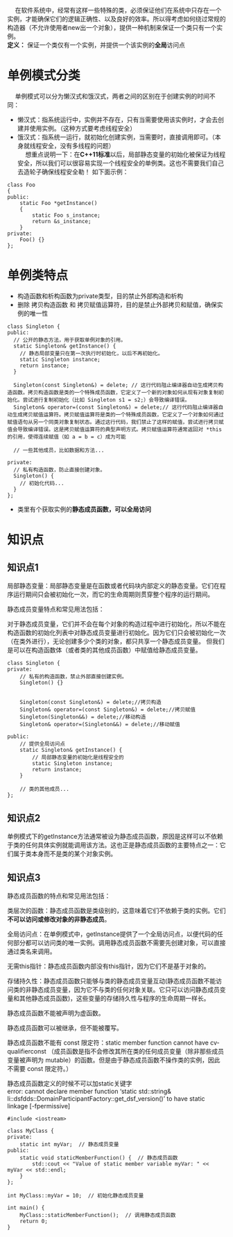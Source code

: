 &emsp; 在软件系统中，经常有这样一些特殊的类，必须保证他们在系统中只存在一个实例，才能确保它们的逻辑正确性、以及良好的效率。所以得考虑如何绕过常规的构造器（不允许使用者new出一个对象），提供一种机制来保证一个类只有一个实例。  
**定义：** 保证一个类仅有一个实例，并提供一个该实例的**全局**访问点
# 单例模式分类
&emsp; 单例模式可以分为懒汉式和饿汉式，两者之间的区别在于创建实例的时间不同：   
* 懒汉式：指系统运行中，实例并不存在，只有当需要使用该实例时，才会去创建并使用实例。（这种方式要考虑线程安全）  
* 饿汉式：指系统一运行，就初始化创建实例，当需要时，直接调用即可。（本身就线程安全，没有多线程的问题）  
&emsp; 想重点说明一下：在**C++11标准**以后，局部静态变量的初始化被保证为线程安全，所以我们可以很容易实现一个线程安全的单例类。这也不需要我们自己去造轮子确保线程安全勒！ 如下面示例： 
```
class Foo
{
public:
    static Foo *getInstance()
    {
        static Foo s_instance;
        return &s_instance;
    }
private:
    Foo() {}
};
```

# 单例类特点

- 构造函数和析构函数为private类型，目的禁止外部构造和析构  
- 删除 拷贝构造函数 和 拷贝赋值运算符，目的是禁止外部拷贝和赋值，确保实例的唯一性  
```
class Singleton {
public:
  // 公开的静态方法，用于获取单例对象的引用。
  static Singleton& getInstance() {
    // 静态局部变量只在第一次执行时初始化，以后不再初始化。
    static Singleton instance;  
    return instance;
  }

  Singleton(const Singleton&) = delete; // 这行代码阻止编译器自动生成拷贝构造函数。拷贝构造函数是类的一个特殊成员函数，它定义了一个新的对象如何从现有对象复制初始化。尝试进行复制初始化（比如 Singleton s1 = s2;）会导致编译错误。
  Singleton& operator=(const Singleton&) = delete;// 这行代码阻止编译器自动生成拷贝赋值运算符。拷贝赋值运算符是类的一个特殊成员函数，它定义了一个对象如何通过赋值语句从另一个同类对象复制状态。通过这行代码，我们禁止了这样的赋值，尝试进行拷贝赋值会导致编译错误。这是拷贝赋值运算符的典型声明方式。拷贝赋值运算符通常返回对 *this 的引用，使得连续赋值（如 a = b = c）成为可能

  // 一些其他成员，比如数据和方法...

private:
  // 私有构造函数，防止直接创建对象。
  Singleton() {
    // 初始化代码...
  }
};
```
- 类里有个获取实例的**静态成员函数，可以全局访问**  

# 知识点 
## 知识点1
局部静态变量：局部静态变量是在函数或者代码块内部定义的静态变量。它们在程序运行期间只会被初始化一次，而它的生命周期则贯穿整个程序的运行期间。 

静态成员变量特点和常见用法包括：  

对于静态成员变量，它们并不会在每个对象的构造过程中进行初始化，所以不能在构造函数的初始化列表中对静态成员变量进行初始化。因为它们只会被初始化一次（在类外进行），无论创建多少个类的对象，都只共享一个静态成员变量。
但我们是可以在构造函数体（或者类的其他成员函数）中赋值给静态成员变量。  
```
class Singleton {
private:
    // 私有的构造函数，禁止外部直接创建实例。
    Singleton() {}

    
    Singleton(const Singleton&) = delete;//拷贝构造
    Singleton& operator=(const Singleton&) = delete;//拷贝赋值
    Singleton(Singleton&&) = delete;//移动构造
    Singleton& operator=(Singleton&&) = delete;//移动赋值

public:
    // 提供全局访问点
    static Singleton& getInstance() {
        // 局部静态变量的初始化是线程安全的
        static Singleton instance;
        return instance;
    }

    // 类的其他成员...
};
```
## 知识点2
单例模式下的getInstance方法通常被设为静态成员函数，原因是这样可以不依赖于类的任何具体实例就能调用该方法。这也正是静态成员函数的主要特点之一：它们属于类本身而不是类的某个对象实例。  
## 知识点3
静态成员函数的特点和常见用法包括：

类层次的函数：静态成员函数是类级别的，这意味着它们不依赖于类的实例。它们**不可以访问或修改对象的非静态成员**。

全局访问点：在单例模式中，getInstance提供了一个全局访问点，以便代码的任何部分都可以访问类的唯一实例。调用静态成员函数不需要先创建对象，可以直接通过类名来调用。

无需this指针：静态成员函数内部没有this指针，因为它们不是基于对象的。

存储持久性：静态成员函数只能够与类的静态成员变量互动(静态成员函数不能访问类的非静态成员变量，因为它不与类的任何对象关联。它只可以访问静态成员变量和其他静态成员函数)，这些变量的存储持久性与程序的生命周期一样长。  

静态成员函数不能被声明为虚函数。  

静态成员函数可以被继承，但不能被覆写。  

静态成员函数不能有 const 限定符：static member function cannot have cv-qualifierconst （成员函数是指不会修改其所在类的任何成员变量（除非那些成员变量被声明为 mutable）的函数。但是由于静态成员函数不操作类的实例，因此不需要 const 限定符。）  

静态成员函数定义的时候不可以加static关键字  
 error: cannot declare member function ‘static std::string& li::dsfdds::DomainParticipantFactory::get_dsf_version()’ to have static linkage [-fpermissive]
```
#include <iostream>

class MyClass {
private:
    static int myVar;  // 静态成员变量
public:
    static void staticMemberFunction() {  // 静态成员函数
        std::cout << "Value of static member variable myVar: " << myVar << std::endl;
    }
};

int MyClass::myVar = 10;  // 初始化静态成员变量

int main() {
    MyClass::staticMemberFunction();  // 调用静态成员函数
    return 0;
}
```